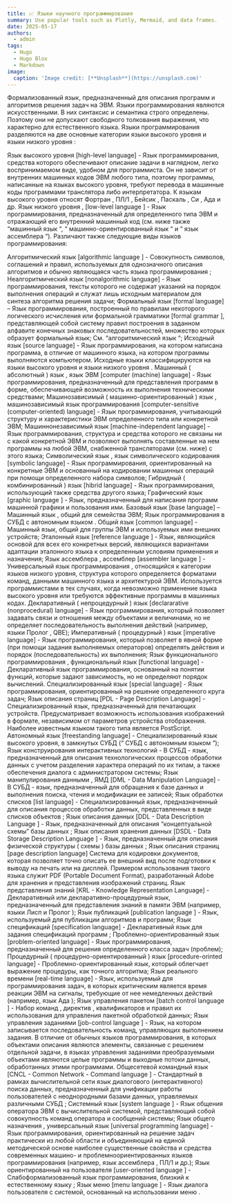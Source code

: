 ```yaml
---
title: 📈 Языки научного программирования
summary: Use popular tools such as Plotly, Mermaid, and data frames.
date: 2025-05-17
authors:
  - admin
tags:
  - Hugo
  - Hugo Blox
  - Markdown
image:
  caption: 'Image credit: [**Unsplash**](https://unsplash.com)'
---
```


Формализованный язык, предназначенный для описания программ и алгоритмов решения задач на ЭВМ. Языки программирования являются искусственными. В них синтаксис и семантика строго определены. Поэтому они не допускают свободного толкования выражения, что характерно для естественного языка. Языки программирования разделяются на две основные категории языки высокого уровня и языки низкого уровня :

Язык высокого уровня [high-level language] - Язык программирования, средства которого обеспечивают описание задачи в наглядном, легко воспринимаемом виде, удобном для программиста. Он не зависит от внутренних машинных кодов ЭВМ любого типа, поэтому программы, написанные на языках высокого уровня, требуют перевода в машинные коды программами транслятора либо интерпретатора. К языкам высокого уровня относят Фортран , ПЛ/1 , Бейсик , Паскаль , Си , Ада и др.
Язык низкого уровня , [low-level language ] - Язык программирования, предназначенный для определенного типа ЭВМ и отражающий его внутренний машинный код (см. ниже также “машинный язык “, “ машинно-ориентированный язык “ и “ язык ассемблера “).
Различают также следующие виды языков программирования:

Алгоритмический язык [algorithmic language ] - Совокупность символов, соглашений и правил, используемых для однозначного описания алгоритмов и обычно являющаяся часть языка программирования ;
Неалгоритмический язык [nonalgorithmic language] - Язык программирования, тексты которого не содержат указаний на порядок выполнения операций и служат лишь исходным материалом для синтеза алгоритма решения задачи;
Формальный язык [formal language] –
Язык программирования, построенный по правилам некоторого логического исчисления или формальной грамматики [formal grammar ], представляющей собой систему правил построения в заданном алфавите конечных знаковых последовательностей, множество которых образует формальный язык;
См. “алгоритмический язык “;
Исходный язык [source language] - Язык программирования, на котором написана программа, в отличие от машинного языка, на котором программы выполняются компьютером. Исходные языки классифицируются на языки высокого уровня и языки низкого уровня .
Машинный ( абсолютный ) язык , язык ЭВМ [computer (machine) language] - Язык программирования, предназначенный для представления программ в форме, обеспечивающей возможность их выполнения техническими средствами;
Машинозависимый ( машинно-ориентированный ) язык , машинозависимый язык программирования [computer-sensitive (computer-oriented) language] - Язык программирования, учитывающий структуру и характеристики ЭВМ определенного типа или конкретной ЭВМ;
Машиннонезависимый язык [machine-independent language] - Язык программирования, структура и средства которого не связаны ни с какой конкретной ЭВМ и позволяют выполнять составленные на нем программы на любой ЭВМ, снабженной трансляторами (см. ниже) с этого языка;
Символический язык , язык символического кодирования [symbolic language] - Язык программирования, ориентированный на конкретные ЭВМ и основанный на кодировании машинных операций при помощи определенного набора символов;
Гибридный ( комбинированный ) язык [hibrid language] - Язык программирования, использующий также средства другого языка;
Графический язык [graphic language ] - Язык, предназначенный для написания программ машинной графики и пользования ими.
Базовый язык [base language] –
Машинный язык , общий для семейства ЭВМ;
Язык программирования в СУБД с автономным языком .
Общий язык [common language] - Машинный язык, общий для группы ЭВМ и используемых ими внешних устройств;
Эталонный язык [reference language ] - Язык, являющийся основой для всех его конкретных версий, являющихся вариантами адаптации эталонного языка к определенным условиям применения и назначения;
Язык ассемблера , ассемблер [assembler language ] - Универсальный язык программирования , относящийся к категории языков низкого уровня, структура которого определяется форматами команд, данными машинного языка и архитектурой ЭВМ. Используется программистами в тех случаях, когда невозможно применение языка высокого уровня или требуются эффективные программы в машинных кодах.
Декларативный ( непроцедурный ) язык [declararative (nonprocedural) language] - Язык программирования, который позволяет задавать связи и отношения между объектами и величинами, но не определяет последовательность выполнения действий (например, языки Пролог , QBE);
Императивный ( процедурный ) язык [imperative language] - Язык программирования, который позволяет в явной форме (при помощи задания выполняемых операторов) определять действия и порядок (последовательность) их выполнения;
Язык функционального программирования , функциональный язык [functional language] - Декларативный язык программирования, основанный на понятии функций, которые задают зависимость, но не определяют порядок вычислений.
Специализированный язык [special language] - Язык программирования, ориентированный на решение определенного круга задач;
Язык описания страниц [PDL - Page Description Language] - Специализированный язык, предназначенный для печатающих устройств. Предусматривает возможность использования изображений в формате, независимом от параметров устройства отображения. Наиболее известным языком такого типа является PostScript.
Автономный язык [freestanding language] - Специализированный язык высокого уровня, в замкнутых СУБД (“ СУБД с автономным языком “);
Язык конструирования интерактивных технологий - В СУБД - язык, предназначенный для описания технологических процессов обработки данных с учетом разделения характера операций по их типам, а также обеспечения диалога с администратором системы;
Язык манипулирования данными , ЯМД [DML - Data Manipulation Language] - В СУБД - язык, предназначенный для обращения к базе данных и выполнения поиска, чтения и модификации ее записей;
Язык обработки списков [list language] - Специализированный язык, предназначенный для описания процессов обработки данных, представленных в виде списков объектов ;
Язык описания данных [DDL - Data Description Language ] - Язык, предназначенный для описания “концептуальной схемы” базы данных ;
Язык описания хранения данных [DSDL - Data Storage Description Language ] - Язык, предназначенный для описания физической структуры ( схемы ) базы данных ;
Язык описания страниц [page description language] Система для кодировки документов, которая позволяет точно описать ее внешний вид после подготовки к выводу на печать или на дисплей. Примером использования такого языка служит PDF (Portable Document Format), разработанный Adobe для хранения и представления изображений страниц.
Язык представления знаний [KRL - Knowledge Representation Language] - Декларативный или декларативно-процедурный язык, предназначенный для представления знаний в памяти ЭВМ (например, языки Лисп и Пролог );
Язык публикаций [publication language ] - Язык, используемый для публикации алгоритмов и программ;
Язык спецификаций [specification language] - Декларативный язык для задания спецификаций программ ;
Проблемно-ориентированный язык [problem-oriented language] - Язык программирования, предназначенный для решения определенного класса задач (проблем);
Процедурный ( процедурно-ориентированный ) язык [procedure-orinted language] - Проблемно-ориентированный язык, который облегчает выражение процедуры, как точного алгоритма;
Язык реального времени [real-time language] - Язык, используемый для программирования задач, в которых критическим является время реакции ЭВМ на сигналы, требующие от нее немедленных действий (например, язык Ада );
Язык управления пакетом [batch control language ] - Набор команд , директив , квалификаторов и правил их использования для управления пакетной обработкой данных;
Язык управления заданиями [job-control language ] - Язык, на котором записывается последовательность команд, управляющих выполнением задания. В отличие от обычных языков программирования, в которых объектами описания являются элементы, связанные с решением отдельной задачи, в языках управления заданиями преобразуемыми объектами являются целые программы и выходные потоки данных, обработанных этими программами.
Общесетевой командный язык [CNCL - Common Network - Command language ] - Стандартный в рамках вычислительной сети язык диалогового (интерактивного) поиска данных, предназначенный для унификации работы пользователей с неоднородными базами данных, управляемых различными СУБД ;
Системный язык [system language ] - Язык общения оператора ЭВМ с вычислительной системой, представляющий собой совокупность команд оператора и сообщений системы;
Язык общего назначения , универсальный язык [universal programming language] - Язык программирования, ориентированный на решение задач практически из любой области и объединяющий на единой методической основе наиболее существенные свойства и средства современных машино- и проблемноориентированных языков программирования (например, язык ассемблера , ПЛ/1 и др.);
Язык ориентированный на пользователя [user-oriented language ] - Слабоформализованный язык программирования, близкий к естественному языку ;
Язык меню [menu language ] - Язык диалога пользователя с системой, основанный на использовании меню .
